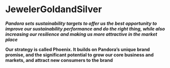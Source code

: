 # JewelerGoldandSilver

***Pandora sets sustainability targets to offer us the best opportunity to improve our sustainability performance and do the right thing, while also increasing our resilience and making us more attractive in the market place***

**Our strategy is called Phoenix. It builds on Pandora’s unique brand promise, and the significant potential to grow our core business and markets, and attract new consumers to the brand**

